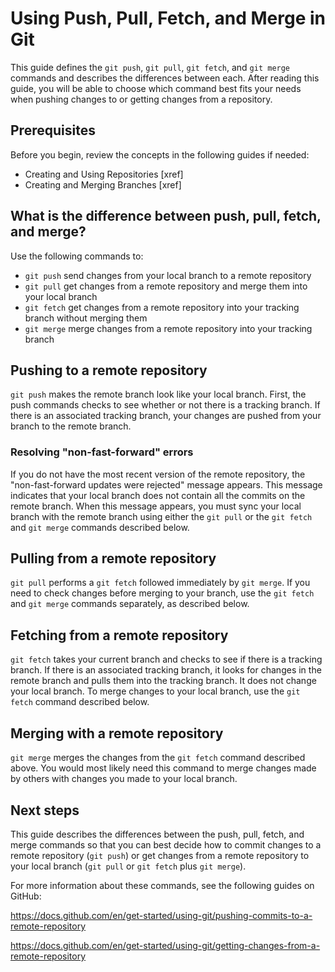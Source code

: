 # Using Push, Pull, Fetch, and Merge in Git
 This guide defines the `git push`, `git pull`, `git fetch`, and `git merge` commands and describes the differences between each. After reading this guide, you will be able to choose which command best fits your needs when pushing changes to or getting changes from a repository.
## Prerequisites
Before you begin, review the concepts in the following guides if needed:
- Creating and Using Repositories [xref]
- Creating and Merging Branches [xref]
## What is the difference between push, pull, fetch, and merge?
Use the following commands to:
 - `git push` send changes from your local branch to a remote repository
 - `git pull` get changes from a remote repository and merge them into your local branch
 - `git fetch` get changes from a remote repository into your tracking branch without merging them
 - `git merge` merge changes from a remote repository into your tracking branch
## Pushing to a remote repository
 `git push` makes the remote branch look like your local branch. First, the push commands checks to see whether or not there is a tracking branch. If there is an associated tracking branch, your changes are pushed from your branch to the remote branch.
### Resolving "non-fast-forward" errors
 If you do not have the most recent version of the remote repository, the "non-fast-forward updates were rejected" message appears. This message indicates that your local branch does not contain all the commits on the remote branch. When this message appears, you must sync your local branch with the remote branch using either the `git pull` or the `git fetch` and `git merge` commands described below.
## Pulling from a remote repository
 `git pull` performs a `git fetch` followed immediately by `git merge`. If you need to check changes before merging to your branch, use the `git fetch` and `git merge` commands separately, as described below.
## Fetching from a remote repository
`git fetch` takes your current branch and checks to see if there is a tracking branch. If there is an associated tracking branch, it looks for changes in the remote branch and pulls them into the tracking branch. It does not change your local branch. To merge changes to your local branch, use the `git fetch` command described below.
## Merging with a remote repository
`git merge` merges the changes from the `git fetch` command described above. You would most likely need this command to merge changes made by others with changes you made to your local branch.
## Next steps
This guide describes the differences between the push, pull, fetch, and merge commands so that you can best decide how to commit changes to a remote repository (`git push`) or get changes from a remote repository to your local branch (`git pull` or `git fetch` plus `git merge`).

For more information about these commands, see the following guides on GitHub:

https://docs.github.com/en/get-started/using-git/pushing-commits-to-a-remote-repository

https://docs.github.com/en/get-started/using-git/getting-changes-from-a-remote-repository

